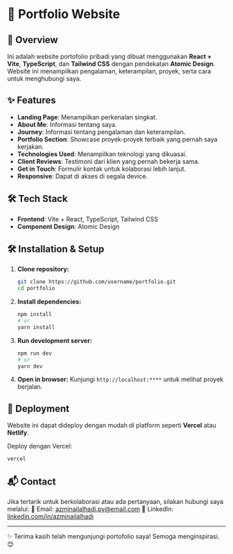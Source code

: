 # 📌 Portfolio Website

## 🚀 Overview
Ini adalah website portofolio pribadi yang dibuat menggunakan **React + Vite**, **TypeScript**, dan **Tailwind CSS** dengan pendekatan **Atomic Design**. Website ini menampilkan pengalaman, keterampilan, proyek, serta cara untuk menghubungi saya.

## ✨ Features
- **Landing Page**: Menampilkan perkenalan singkat.
- **About Me**: Informasi tentang saya.
- **Journey**: Informasi tentang pengalaman dan keterampilan.
- **Portfolio Section**: Showcase proyek-proyek terbaik yang pernah saya kerjakan.
- **Technologies Used**: Menampilkan teknologi yang dikuasai.
- **Client Reviews**: Testimoni dari klien yang pernah bekerja sama.
- **Get in Touch**: Formulir kontak untuk kolaborasi lebih lanjut.
- **Responsive**: Dapat di akses di segala device.

## 🛠️ Tech Stack
- **Frontend**: Vite + React, TypeScript, Tailwind CSS
- **Component Design**: Atomic Design

## 🛠️ Installation & Setup
1. **Clone repository:**
   ```bash
   git clone https://github.com/username/portfolio.git
   cd portfolio
   ```
2. **Install dependencies:**
   ```bash
   npm install
   # or
   yarn install
   ```
3. **Run development server:**
   ```bash
   npm run dev
   # or
   yarn dev
   ```
4. **Open in browser:**
   Kunjungi `http://localhost:****` untuk melihat proyek berjalan.

## 🚀 Deployment
Website ini dapat dideploy dengan mudah di platform seperti **Vercel** atau **Netlify**.

Deploy dengan Vercel:
```bash
vercel
```

## 📬 Contact
Jika tertarik untuk berkolaborasi atau ada pertanyaan, silakan hubungi saya melalui:
📧 Email: azminailalhadi.py@email.com
🔗 LinkedIn: [linkedin.com/in/azminailalhadi](https://linkedin.com/in/azminailalhadi)

---

✨ Terima kasih telah mengunjungi portofolio saya! Semoga menginspirasi. 😊